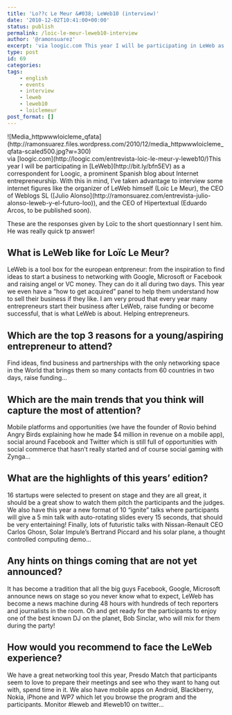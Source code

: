 ```yaml
---
title: 'Lo??c Le Meur &#038; LeWeb10 (interview)'
date: '2010-12-02T10:41:00+00:00'
status: publish
permalink: /loic-le-meur-leweb10-interview
author: '@ramonsuarez'
excerpt: 'via loogic.com This year I will be participating in LeWeb as a correspondent for Loogic, a prominent Spanish blog about Internet entrepreneurship. With this in mind, I''ve taken advantage to interview some internet figures like the organizer of LeW...'
type: post
id: 69
categories:
tags:
    - english
    - events
    - interview
    - leweb
    - leweb10
    - loiclemeur
post_format: []
---
```

<div class="p_embed p_image_embed">![Media_httpwwwloicleme_qfata](http://ramonsuarez.files.wordpress.com/2010/12/media_httpwwwloicleme_qfata-scaled500.jpg?w=300)</div>via [loogic.com](http://loogic.com/entrevista-loic-le-meur-y-leweb10/)</div>This year I will be participating in [LeWeb](http://bit.ly/bfn5EV) as a correspondent for Loogic, a prominent Spanish blog about Internet entrepreneurship. With this in mind, I’ve taken advantage to interview some internet figures like the organizer of LeWeb himself (Loïc Le Meur), the CEO of Weblogs SL ([Julio Alonso](http://ramonsuarez.com/entrevista-julio-alonso-leweb-y-el-futuro-loo)), and the CEO of Hipertextual (Eduardo Arcos, to be published soon).

These are the responses given by Loïc to the short questionnary I sent him. He was really quick tp answer!

What is LeWeb like for Loïc Le Meur?
------------------------------------

LeWeb is a tool box for the european entpreneur: from the inspiration to find ideas to start a business to networking with Google, Microsoft or Facebook and raising angel or VC money. They can do it all during two days. This year we even have a “how to get acquired” panel to help them understand how to sell their business if they like. I am very proud that every year many entrepreneurs start their business after LeWeb, raise funding or become successful, that is what LeWeb is about. Helping entrepreneurs.

Which are the top 3 reasons for a young/aspiring entrepreneur to attend?
------------------------------------------------------------------------

Find ideas, find business and partnerships with the only networking space in the World that brings them so many contacts from 60 countries in two days, raise funding…

Which are the main trends that you think will capture the most of attention?
----------------------------------------------------------------------------

Mobile platforms and opportunities (we have the founder of Rovio behind Angry Birds explaining how he made $4 million in revenue on a mobile app), social around Facebook and Twitter which is still full of opportunities with social commerce that hasn’t really started and of course social gaming with Zynga…

What are the highlights of this years’ edition?
-----------------------------------------------

16 startups were selected to present on stage and they are all great, it should be a great show to watch them pitch the participants and the judges. We also have this year a new format of 10 “ignite” talks where participants will give a 5 min talk with auto-rotating slides every 15 seconds, that should be very entertaining! Finally, lots of futuristic talks with Nissan-Renault CEO Carlos Ghosn, Solar Impule’s Bertrand Piccard and his solar plane, a thought controlled computing demo…

Any hints on things coming that are not yet announced?
------------------------------------------------------

It has become a tradition that all the big guys Facebook, Google, Microsoft announce news on stage so you never know what to expect, LeWeb has become a news machine during 48 hours with hundreds of tech reporters and journalists in the room. Oh and get ready for the participants to enjoy one of the best known DJ on the planet, Bob Sinclar, who will mix for them during the party!

How would you recommend to face the LeWeb experience?
-----------------------------------------------------

We have a great networking tool this year, Presdo Match that participants seem to love to prepare their meetings and see who they want to hang out with, spend time in it. We also have mobile apps on Android, Blackberry, Nokia, iPhone and WP7 which let you browse the program and the participants. Monitor #leweb and #leweb10 on twitter…

</div>